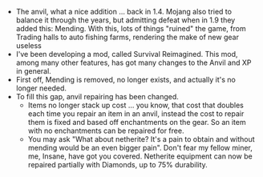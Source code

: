 * The anvil, what a nice addition ... back in 1.4. Mojang also tried to balance it through the years, but admitting defeat when in 1.9 they added this: Mending. With this, lots of things "ruined" the game, from Trading halls to auto fishing farms, rendering the make of new gear useless
* I've been developing a mod, called Survival Reimagined. This mod, among many other features, has got many changes to the Anvil and XP in general.
* First off, Mending is removed, no longer exists, and actually it's no longer needed.
* To fill this gap, anvil repairing has been changed.
  * Items no longer stack up cost ... you know, that cost that doubles each time you repair an item in an anvil, instead the cost to repair them is fixed and based off enchantments on the gear. So an item with no enchantments can be repaired for free.
  * You may ask "What about netherite? It's a pain to obtain and without mending would be an even bigger pain". Don't fear my fellow miner, me, Insane, have got you covered. Netherite equipment can now be repaired partially with Diamonds, up to 75% durability. 